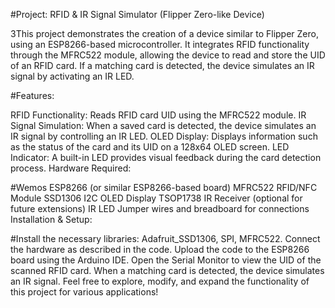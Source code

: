 #Project: RFID & IR Signal Simulator (Flipper Zero-like Device)

3This project demonstrates the creation of a device similar to Flipper Zero, using an ESP8266-based microcontroller. It integrates RFID functionality through the MFRC522 module, allowing the device to read and store the UID of an RFID card. If a matching card is detected, the device simulates an IR signal by activating an IR LED.

#Features:

RFID Functionality: Reads RFID card UID using the MFRC522 module. IR Signal Simulation: When a saved card is detected, the device simulates an IR signal by controlling an IR LED. OLED Display: Displays information such as the status of the card and its UID on a 128x64 OLED screen. LED Indicator: A built-in LED provides visual feedback during the card detection process. Hardware Required:

#Wemos ESP8266 (or similar ESP8266-based board) MFRC522 RFID/NFC Module SSD1306 I2C OLED Display TSOP1738 IR Receiver (optional for future extensions) IR LED Jumper wires and breadboard for connections Installation & Setup:

#Install the necessary libraries: Adafruit_SSD1306, SPI, MFRC522. Connect the hardware as described in the code. Upload the code to the ESP8266 board using the Arduino IDE. Open the Serial Monitor to view the UID of the scanned RFID card. When a matching card is detected, the device simulates an IR signal. Feel free to explore, modify, and expand the functionality of this project for various applications!
